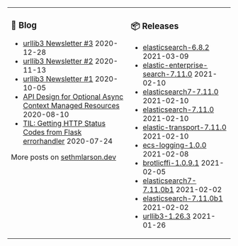 <table><tr><td valign="top">

### 📰 Blog
<!-- blog starts -->
* [urllib3 Newsletter #3](http://sethmlarson.dev/blog/2020-12-28/urllib3-newsletter-3) 2020-12-28
* [urllib3 Newsletter #2](http://sethmlarson.dev/blog/2020-11-13/urllib3-newsletter-2) 2020-11-13
* [urllib3 Newsletter #1](http://sethmlarson.dev/blog/2020-10-05/urllib3-newsletter-september-2020) 2020-10-05
* [API Design for Optional Async Context Managed Resources](http://sethmlarson.dev/blog/2020-08-10/api-design-for-an-async-open) 2020-08-10
* [TIL: Getting HTTP Status Codes from Flask errorhandler](http://sethmlarson.dev/blog/2020-07-24/til-getting-http-status-codes-from-flask-errorhandler) 2020-07-24
<!-- blog ends -->
More posts on [sethmlarson.dev](https://sethmlarson.dev)
</td><td valign="top">

### 📦 Releases
<!-- other starts -->
* [elasticsearch-6.8.2](https://pypi.org/project/elasticsearch/6.8.2) 2021-03-09
* [elastic-enterprise-search-7.11.0](https://pypi.org/project/elastic-enterprise-search/7.11.0) 2021-02-10
* [elasticsearch7-7.11.0](https://pypi.org/project/elasticsearch7/7.11.0) 2021-02-10
* [elasticsearch-7.11.0](https://pypi.org/project/elasticsearch/7.11.0) 2021-02-10
* [elastic-transport-7.11.0](https://pypi.org/project/elastic-transport/7.11.0) 2021-02-10
* [ecs-logging-1.0.0](https://pypi.org/project/ecs-logging/1.0.0) 2021-02-08
* [brotlicffi-1.0.9.1](https://pypi.org/project/brotlicffi/1.0.9.1) 2021-02-05
* [elasticsearch7-7.11.0b1](https://pypi.org/project/elasticsearch7/7.11.0b1) 2021-02-02
* [elasticsearch-7.11.0b1](https://pypi.org/project/elasticsearch/7.11.0b1) 2021-02-02
* [urllib3-1.26.3](https://pypi.org/project/urllib3/1.26.3) 2021-01-26
<!-- other ends -->
</td></tr></table>
